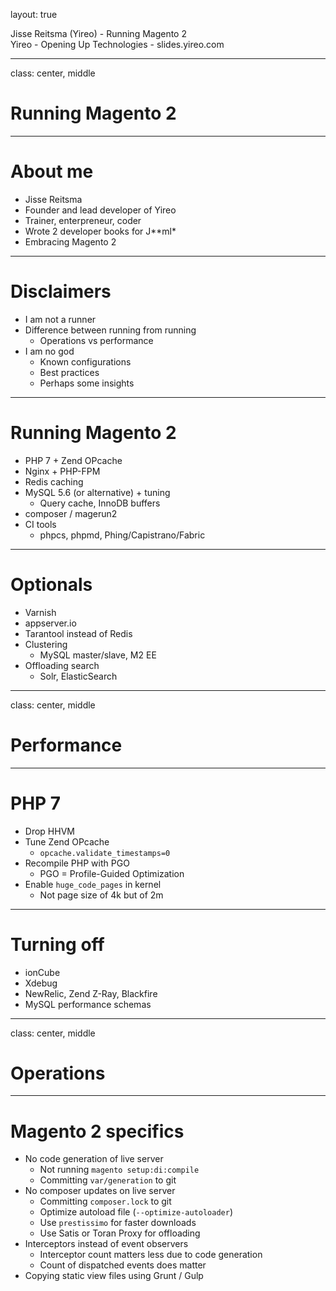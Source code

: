 layout: true
<div class="slide-heading">Jisse Reitsma (Yireo) - Running Magento 2</div>
<div class="slide-footer">
    <span>Yireo - Opening Up Technologies - slides.yireo.com</span>
</div>

---
class: center, middle
# Running Magento 2

---
# About me
- Jisse Reitsma
- Founder and lead developer of Yireo
- Trainer, enterpreneur, coder
- Wrote 2 developer books for J\*\*ml\*
- Embracing Magento 2

---
# Disclaimers
- I am not a runner
- Difference between running from running
    - Operations vs performance
- I am no god
    - Known configurations
    - Best practices
    - Perhaps some insights

---
# Running Magento 2
- PHP 7 + Zend OPcache
- Nginx + PHP-FPM
- Redis caching
- MySQL 5.6 (or alternative) + tuning
    - Query cache, InnoDB buffers
- composer / magerun2
- CI tools
    - phpcs, phpmd, Phing/Capistrano/Fabric

---
# Optionals
- Varnish
- appserver.io
- Tarantool instead of Redis
- Clustering
    - MySQL master/slave, M2 EE
- Offloading search
    - Solr, ElasticSearch

---
class: center, middle
# Performance

---
# PHP 7
- Drop HHVM
- Tune Zend OPcache
    - `opcache.validate_timestamps=0`
- Recompile PHP with PGO
    - PGO = Profile-Guided Optimization
- Enable `huge_code_pages` in kernel
    - Not page size of 4k but of 2m

---
# Turning off
- ionCube
- Xdebug
- NewRelic, Zend Z-Ray, Blackfire
- MySQL performance schemas

---
class: center, middle
# Operations

---
# Magento 2 specifics
- No code generation of live server
    - Not running `magento setup:di:compile`
    - Committing `var/generation` to git
- No composer updates on live server
    - Committing `composer.lock` to git
    - Optimize autoload file (`--optimize-autoloader`)
    - Use `prestissimo` for faster downloads
    - Use Satis or Toran Proxy for offloading
- Interceptors instead of event observers
    - Interceptor count matters less due to code generation
    - Count of dispatched events does matter
- Copying static view files using Grunt / Gulp

